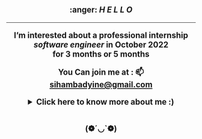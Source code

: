 <h2 align="center">
	:anger: <i>H E L L O </i>

---

  <p align=center>I’m interested about a professional internship  <i> software engineer </i>
	  in October 2022 <br>for 3 months or 5 months 
 
 
	  
	  
 You Can join me at :  📫 sihambadyine@gmail.com 

</p>

<details>
 <summary>Click here to know more about me :)</summary>

 <div align="center">
 <table><tr><td valign="top" width="50%">
  <br> I 've started  my curriculum at the Holberton School Paris, France in January 2022 
 
  💬 Ask me about anything here.
 
<div class="badge-base LI-profile-badge" data-locale="fr_FR" data-size="medium" data-theme="light" data-type="VERTICAL" data-vanity="siham-b-523a36230" data-version="v1"><a class="badge-base__link LI-simple-link" href="https://fr.linkedin.com/in/siham-b-523a36230?trk=profile-badge">Siham B.</a></div>
       
 
 </td></tr></table>

                                                                                                          

</div>
  
</details>
 

       
 
 
 <br>




(❁´◡`❁)
